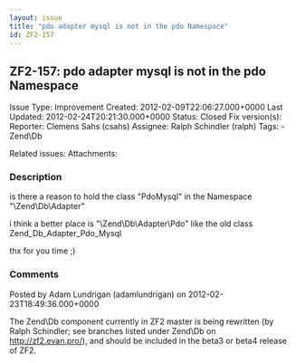 ```yaml
---
layout: issue
title: "pdo adapter mysql is not in the pdo Namespace"
id: ZF2-157
---
```


ZF2-157: pdo adapter mysql is not in the pdo Namespace
------------------------------------------------------

 Issue Type: Improvement Created: 2012-02-09T22:06:27.000+0000 Last Updated: 2012-02-24T20:21:30.000+0000 Status: Closed Fix version(s): 
 Reporter:  Clemens Sahs (csahs)  Assignee:  Ralph Schindler (ralph)  Tags: - Zend\\Db
 
 Related issues: 
 Attachments: 
### Description

is there a reason to hold the class "PdoMysql" in the Namespace "\\Zend\\Db\\Adapter"

i think a better place is "\\Zend\\Db\\Adapter\\Pdo" like the old class Zend\_Db\_Adapter\_Pdo\_Mysql

thx for you time ;)

 

 

### Comments

Posted by Adam Lundrigan (adamlundrigan) on 2012-02-23T18:49:36.000+0000

The Zend\\Db component currently in ZF2 master is being rewritten (by Ralph Schindler; see branches listed under Zend\\Db on <http://zf2.evan.pro/>), and should be included in the beta3 or beta4 release of ZF2.

 

 